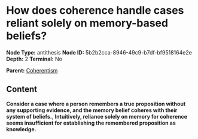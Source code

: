 # How does coherence handle cases reliant solely on memory-based beliefs?

**Node Type:** antithesis
**Node ID:** 5b2b2cca-8946-49c9-b7df-bf9518164e2e
**Depth:** 2
**Terminal:** No

**Parent:** [Coherentism](coherentism.md)

## Content

**Consider a case where a person remembers a true proposition without any supporting evidence, and the memory belief coheres with their system of beliefs.**, **Intuitively, reliance solely on memory for coherence seems insufficient for establishing the remembered proposition as knowledge.**
